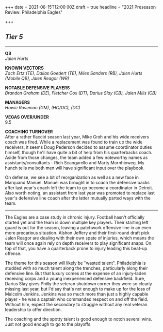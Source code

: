 +++
date = 2021-08-15T12:00:00Z
draft = true
headline = "2021 Preseason Review: Philadelphia Eagles"

+++
## _Tier 5_

***

**QB**  
_Jalen Hurts_

**KNOWN VECTORS**  
_Zach Ertz (TE), Dallas Goedert (TE), Miles Sanders (RB), Jalen Hurts (Mobile QB), Jalen Reagor (WR)_

**NOTABLE DEFENSIVE PLAYERS**  
_Brandon Graham (DE), Fletcher Cox (DT), Darius Slay (CB), Jalen Mills (CB)_

**MANAGERS**  
_Howie Roseman (GM)_,  _(HC/OC),  (DC)_

**VEGAS OVER/UNDER**  
9\.5

**COACHING TURNOVER**  
After a rather flaccid season last year, Mike Groh and his wide receivers coach was fired. While a replacement was found to train up the wide receivers, it seems Doug Pederson decided to assume coordinator duties himself, though he'll have quite a bit of help from his quarterbacks coach. Aside from those changes, the team added a few noteworthy names as assistants/consultants - Rich Scangarello and Marty Mornhinweg. My hunch tells me both men will have significant input over the playbook.

On defense, we see a bit of reorganization as well as a new face in Marquand Manuel. Manuel was brought in to coach the defensive backs after last year's coach left the team to go become a coordinator in Detroit. Also worth noting, an assistant from last year was promoted to replace last year's defensive line coach after the latter mutually parted ways with the team.

***

The Eagles are a case study in chronic injury. Football hasn't officially started yet and the team is down multiple key players. Their starting left guard is out for the season, leaving a patchwork offensive line in an even more precarious situation. Alshon Jeffery and their first-round draft pick Jalen Reagor are dealing with their own spate of injuries, which means the team will once again rely on depth receivers to play significant snaps. On top of that, you have a quarterback prone to injury leading this beat-up offense.

The theme for this season will likely be "wasted talent". Philadelphia is studded with so much talent along the trenches, particularly along their defensive line. But that luxury comes at the expense of an injury-laden receiving corps and a young inexperienced defensive backfield. Sure, Darius Slay gives Philly the veteran shutdown corner they were so clearly missing last year, but I'd say that's not enough to make up for the loss of Malcolm Jenkins. Jenkins was so much more than just a highly capable player - he was a captain who commanded respect on and off the field. Without him, expect the secondary to struggle without any real veteran leadership to offer direction.

The coaching and the spotty talent is good enough to notch several wins. Just not good enough to go to the playoffs.
